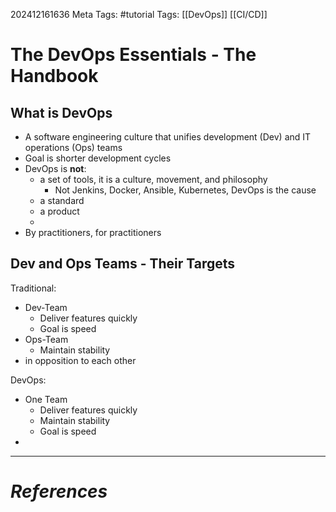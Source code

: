 202412161636
Meta Tags: #tutorial 
Tags: [[DevOps]] [[CI/CD]]

# The DevOps Essentials - The Handbook

## What is DevOps

- A software engineering culture that unifies development (Dev) and IT operations (Ops) teams
- Goal is shorter development cycles
- DevOps is **not**:
	- a set of tools, it is a culture, movement, and philosophy
		- Not Jenkins, Docker, Ansible, Kubernetes, DevOps is the cause
	- a standard
	- a product
	- 
- By practitioners, for practitioners

## Dev and Ops Teams - Their Targets

Traditional:
- Dev-Team
	- Deliver features quickly
	- Goal is speed
- Ops-Team
	- Maintain stability
- in opposition to each other

DevOps:
- One Team
	- Deliver features quickly
	- Maintain stability
	- Goal is speed
- 




---
# *References*